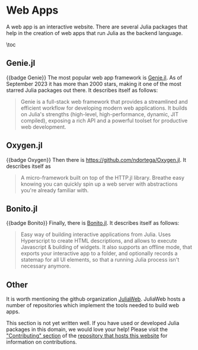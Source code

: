 # Web Apps
A web app is an interactive website. There are several Julia packages that help in the creation of web apps that run Julia as the backend language.

\toc

## Genie.jl
{{badge Genie}}
The most popular web app framework is [Genie.jl](https://github.com/GenieFramework/Genie.jl). As of September 2023 it has more than 2000 stars, making it one of the most starred Julia packages out there. It describes itself as follows:
> Genie is a full-stack web framework that provides a streamlined and efficient workflow for developing modern web applications. It builds on Julia's strengths (high-level, high-performance, dynamic, JIT compiled), exposing a rich API and a powerful toolset for productive web development.

## Oxygen.jl
{{badge Oxygen}}
Then there is https://github.com/ndortega/Oxygen.jl. It describes itself as
> A micro-framework built on top of the HTTP.jl library. Breathe easy knowing you can quickly spin up a web server with abstractions you're already familiar with.

## Bonito.jl
{{badge Bonito}}
Finally, there is [Bonito.jl](https://github.com/SimonDanisch/Bonito.jl). It describes itself as follows:
> Easy way of building interactive applications from Julia. Uses Hyperscript to create HTML descriptions, and allows to execute Javascript & building of widgets. It also supports an offline mode, that exports your interactive app to a folder, and optionally records a statemap for all UI elements, so that a running Julia process isn't necessary anymore.

## Other
It is worth mentioning the github organization [JuliaWeb](https://github.com/JuliaWeb). JuliaWeb hosts a number of repositories which implement the tools needed to build web apps.

This section is not yet written well. If you have used or developed Julia packages in this domain, we would love your help! Please visit the ["Contributing" section](https://github.com/JuliaPackageComparisons/JuliaPackageComparisons.github.io#contributing) of the [repository that hosts this website](https://github.com/JuliaPackageComparisons/JuliaPackageComparisons.github.io) for information on contributions.
